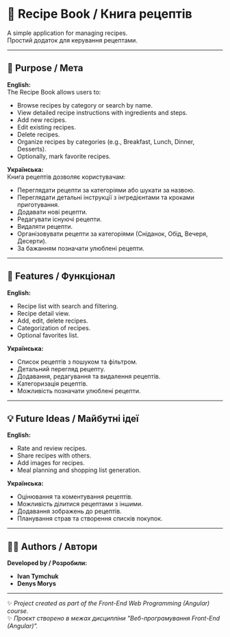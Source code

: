 
# 🍳 Recipe Book / Книга рецептів

A simple application for managing recipes.  
Простий додаток для керування рецептами.

---

## 🎯 Purpose / Мета

**English:**  
The Recipe Book allows users to:
- Browse recipes by category or search by name.  
- View detailed recipe instructions with ingredients and steps.  
- Add new recipes.  
- Edit existing recipes.  
- Delete recipes.  
- Organize recipes by categories (e.g., Breakfast, Lunch, Dinner, Desserts).  
- Optionally, mark favorite recipes.

**Українська:**  
Книга рецептів дозволяє користувачам:
- Переглядати рецепти за категоріями або шукати за назвою.  
- Переглядати детальні інструкції з інгредієнтами та кроками приготування.  
- Додавати нові рецепти.  
- Редагувати існуючі рецепти.  
- Видаляти рецепти.  
- Організовувати рецепти за категоріями (Сніданок, Обід, Вечеря, Десерти).  
- За бажанням позначати улюблені рецепти.

---

## 📝 Features / Функціонал

**English:**
- Recipe list with search and filtering.  
- Recipe detail view.  
- Add, edit, delete recipes.  
- Categorization of recipes.  
- Optional favorites list.

**Українська:**
- Список рецептів з пошуком та фільтром.  
- Детальний перегляд рецепту.  
- Додавання, редагування та видалення рецептів.  
- Категоризація рецептів.  
- Можливість позначати улюблені рецепти.

---

## 💡 Future Ideas / Майбутні ідеї

**English:**
- Rate and review recipes.  
- Share recipes with others.  
- Add images for recipes.  
- Meal planning and shopping list generation.

**Українська:**
- Оцінювання та коментування рецептів.  
- Можливість ділитися рецептами з іншими.  
- Додавання зображень до рецептів.  
- Планування страв та створення списків покупок.

---

## 👨‍💻 Authors / Автори

**Developed by / Розробили:**  
- **Ivan Tymchuk**  
- **Denys Morys**

---

✨ *Project created as part of the Front-End Web Programming (Angular) course.*  
✨ *Проєкт створено в межах дисципліни "Веб-програмування Front-End (Angular)".*


